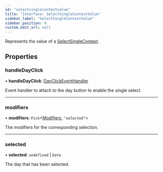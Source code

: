 ```yaml
---
id: "selectsinglecontextvalue"
title: "Interface: SelectSingleContextValue"
sidebar_label: "SelectSingleContextValue"
sidebar_position: 0
custom_edit_url: null
---
```


Represents the value of a [SelectSingleContext](../variables/selectsinglecontext.md).

## Properties

### handleDayClick

• **handleDayClick**: [DayClickEventHandler](../types/dayclickeventhandler.md)

Event handler to attach to the day button to enable the single select.

___

### modifiers

• **modifiers**: `Pick`<[Modifiers](../types/modifiers.md), ``"selected"``\>

The modifiers for the corresponding selection.

___

### selected

• **selected**: `undefined` \| `Date`

The day that has been selected.
